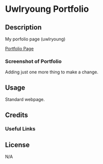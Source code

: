 # Uwlryoung Portfolio

## Description
My porfolio page (uwlryoung)

[Portfolio Page](https://uwlryoung.github.io/Uwlryoung-Porfolio-Page/)

### Screenshot of Portfolio

Adding just one more thing to make a change. 

## Usage
Standard webpage. 

## Credits
### Useful Links


## License
N/A

